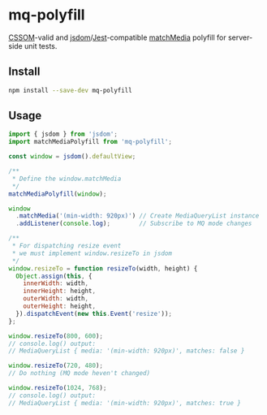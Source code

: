 # mq-polyfill

[CSSOM](https://drafts.csswg.org/cssom-view/#dom-window-matchmedia)-valid and
[jsdom](https://github.com/tmpvar/jsdom)/[Jest](https://facebook.github.io/jest/)-compatible
[matchMedia](https://developer.mozilla.org/en-US/docs/Web/API/Window/matchMedia) polyfill
for server-side unit tests.

## Install

```bash
npm install --save-dev mq-polyfill
```

## Usage

```javascript
import { jsdom } from 'jsdom';
import matchMediaPolyfill from 'mq-polyfill';

const window = jsdom().defaultView;

/**
 * Define the window.matchMedia
 */
matchMediaPolyfill(window);

window
  .matchMedia('(min-width: 920px)') // Create MediaQueryList instance
  .addListener(console.log);        // Subscribe to MQ mode changes

/**
 * For dispatching resize event
 * we must implement window.resizeTo in jsdom
 */
window.resizeTo = function resizeTo(width, height) {
  Object.assign(this, {
    innerWidth: width,
    innerHeight: height,
    outerWidth: width,
    outerHeight: height,
  }).dispatchEvent(new this.Event('resize'));
};

window.resizeTo(800, 600);
// console.log() output:
// MediaQueryList { media: '(min-width: 920px)', matches: false }

window.resizeTo(720, 480);
// Do nothing (MQ mode heven't changed)

window.resizeTo(1024, 768);
// console.log() output:
// MediaQueryList { media: '(min-width: 920px)', matches: true }
```
